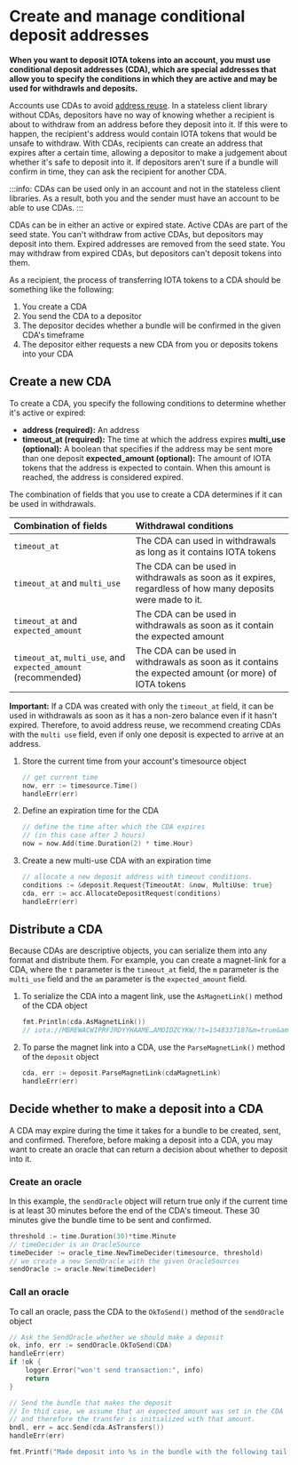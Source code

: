 # Create and manage conditional deposit addresses

**When you want to deposit IOTA tokens into an account, you must use conditional deposit addresses (CDA), which are special addresses that allow you to specify the conditions in which they are active and may be used for withdrawls and deposits.**

Accounts use CDAs to avoid [address reuse](root://iota-basics/0.1/concepts/addresses-and-signatures.md#address-reuse). In a stateless client library without CDAs, depositors have no way of knowing whether a recipient is about to withdraw from an address before they deposit into it. If this were to happen, the recipient's address would contain IOTA tokens that would be unsafe to withdraw. With CDAs, recipients can create an address that expires after a certain time, allowing a depositor to make a judgement about whether it's safe to deposit into it. If depositors aren't sure if a bundle will confirm in time, they can ask the recipient for another CDA.

:::info:
CDAs can be used only in an account and not in the stateless client libraries. As a result, both you and the sender must have an account to be able to use CDAs.
:::

CDAs can be in either an active or expired state. Active CDAs are part of the seed state. You can't withdraw from active CDAs, but depositors may deposit into them. Expired addresses are removed from the seed state. You may withdraw from expired CDAs, but depositors can't deposit tokens into them.

As a recipient, the process of transferring IOTA tokens to a CDA should be something like the following:

1. You create a CDA
2. You send the CDA to a depositor
3. The depositor decides whether a bundle will be confirmed in the given CDA's timeframe
4. The depositor either requests a new CDA from you or deposits tokens into your CDA

## Create a new CDA

To create a CDA, you specify the following conditions to determine whether it's active or expired:

* **address (required):** An address
* **timeout_at (required):** The time at which the address expires
**multi_use (optional):** A boolean that specifies if the address may be sent more than one deposit
**expected_amount (optional):** The amount of IOTA tokens that the address is expected to contain. When this amount is reached, the address is considered expired.

The combination of fields that you use to create a CDA determines if it can be used in withdrawals.

|  **Combination of fields** | **Withdrawal conditions**
| :----------| :----------|
|`timeout_at` |The CDA can used in withdrawals as long as it contains IOTA tokens|
|`timeout_at` and `multi_use` |The CDA can be used in withdrawals as soon as it expires, regardless of how many deposits were made to it. |
|`timeout_at` and `expected_amount`| The CDA can be used in withdrawals as soon as it contain the expected amount|
|`timeout_at`, `multi_use`, and `expected_amount` (recommended) |The CDA can be used in withdrawals as soon as it contains the expected amount (or more) of IOTA tokens |

**Important:** If a CDA was created with only the `timeout_at` field, it can be used in withdrawals as soon as it has a non-zero balance even if it hasn't expired. Therefore, to avoid address reuse, we recommend creating CDAs with the `multi use` field, even if only one deposit is expected to arrive at an address.


1. Store the current time from your account's timesource object

    ```go
    // get current time
    now, err := timesource.Time()
    handleErr(err)
    ```

2. Define an expiration time for the CDA

    ```go
    // define the time after which the CDA expires
    // (in this case after 2 hours)
    now = now.Add(time.Duration(2) * time.Hour)
    ```

3. Create a new multi-use CDA with an expiration time

    ```go
    // allocate a new deposit address with timeout conditions.
    conditions := &deposit.Request{TimeoutAt: &now, MultiUse: true}
    cda, err := acc.AllocateDepositRequest(conditions)
    handleErr(err)
    ```

## Distribute a CDA

Because CDAs are descriptive objects, you can serialize them into any format and distribute them. For example, you can create a magnet-link for a CDA, where the `t` parameter is the `timeout_at` field, the `m` parameter is the `multi_use` field and the `am` parameter is the `expected_amount` field.

1. To serialize the CDA into a magent link, use the `AsMagnetLink()` method of the CDA object

    ```go
    fmt.Println(cda.AsMagnetLink())
    // iota://MBREWACWIPRFJRDYYHAAME…AMOIDZCYKW/?t=1548337187&m=true&am=0
    ```

2. To parse the magnet link into a CDA, use the `ParseMagnetLink()` method of the `deposit` object

    ```go
    cda, err := deposit.ParseMagnetLink(cdaMagnetLink)
    handleErr(err)
    ```

## Decide whether to make a deposit into a CDA

A CDA may expire during the time it takes for a bundle to be created, sent, and confirmed. Therefore, before making a deposit into a CDA, you may want to create an oracle that can return a decision about whether to deposit into it.

### Create an oracle

In this example, the `sendOracle` object will return true only if the current time is at least 30 minutes before the end of the CDA's timeout. These 30 minutes give the bundle time to be sent and confirmed.

```go
threshold := time.Duration(30)*time.Minute
// timeDecider is an OracleSource
timeDecider := oracle_time.NewTimeDecider(timesource, threshold)
// we create a new SendOracle with the given OracleSources
sendOracle := oracle.New(timeDecider)
```

### Call an oracle

To call an oracle, pass the CDA to the `OkToSend()` method of the `sendOracle` object

```go
// Ask the SendOracle whether we should make a deposit
ok, info, err := sendOracle.OkToSend(CDA)
handleErr(err)
if !ok {
    logger.Error("won't send transaction:", info)
    return
}

// Send the bundle that makes the deposit
// In thid case, we assume that an expected amount was set in the CDA
// and therefore the transfer is initialized with that amount.
bndl, err = acc.Send(cda.AsTransfers())
handleErr(err)

fmt.Printf("Made deposit into %s in the bundle with the following tail transaction hash %s\n", cda.Address, bndl[0].Hash)
```
